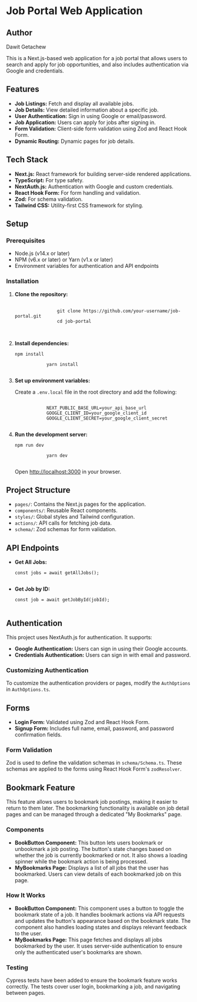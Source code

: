 <title>Job Portal Web Application - README</title>

<h1>Job Portal Web Application</h1>
<h2>Author</h2>
<p>Dawit Getachew</p>

<p>This is a Next.js-based web application for a job portal that allows users to search and apply for job opportunities, and also includes authentication via Google and credentials.</p>

<h2>Features</h2>
<ul>
    <li><strong>Job Listings:</strong> Fetch and display all available jobs.</li>
    <li><strong>Job Details:</strong> View detailed information about a specific job.</li>
    <li><strong>User Authentication:</strong> Sign in using Google or email/password.</li>
    <li><strong>Job Application:</strong> Users can apply for jobs after signing in.</li>
    <li><strong>Form Validation:</strong> Client-side form validation using Zod and React Hook Form.</li>
    <li><strong>Dynamic Routing:</strong> Dynamic pages for job details.</li>
</ul>

<h2>Tech Stack</h2>
<ul>
    <li><strong>Next.js:</strong> React framework for building server-side rendered applications.</li>
    <li><strong>TypeScript:</strong> For type safety.</li>
    <li><strong>NextAuth.js:</strong> Authentication with Google and custom credentials.</li>
    <li><strong>React Hook Form:</strong> For form handling and validation.</li>
    <li><strong>Zod:</strong> For schema validation.</li>
    <li><strong>Tailwind CSS:</strong> Utility-first CSS framework for styling.</li>
</ul>

<h2>Setup</h2>

<h3>Prerequisites</h3>
<ul>
    <li>Node.js (v14.x or later)</li>
    <li>NPM (v6.x or later) or Yarn (v1.x or later)</li>
    <li>Environment variables for authentication and API endpoints</li>
</ul>

<h3>Installation</h3>
<ol>
    <li><strong>Clone the repository:</strong>
        <pre>
            <code>
                git clone https://github.com/your-username/job-portal.git 
                cd job-portal
            </code>
        </pre>
    </li>
    <li><strong>Install dependencies:</strong>
        <pre><code>npm install
            <!-- or -->
            yarn install
        </code></pre>
    </li>
    <li><strong>Set up environment variables:</strong>
        <p>Create a <code>.env.local</code> file in the root directory and add the following:</p>
        <pre><code>
            NEXT_PUBLIC_BASE_URL=your_api_base_url
            GOOGLE_CLIENT_ID=your_google_client_id
            GOOGLE_CLIENT_SECRET=your_google_client_secret
        </code></pre>
    </li>
    <li><strong>Run the development server:</strong>
        <pre><code>npm run dev
            <!-- or -->
            yarn dev
        </code></pre>
        <p>Open <a href="http://localhost:3000">http://localhost:3000</a> in your browser.</p>
    </li>
</ol>

<h2>Project Structure</h2>
<ul>
    <li><code>pages/</code>: Contains the Next.js pages for the application.</li>
    <li><code>components/</code>: Reusable React components.</li>
    <li><code>styles/</code>: Global styles and Tailwind configuration.</li>
    <li><code>actions/</code>: API calls for fetching job data.</li>
    <li><code>schema/</code>: Zod schemas for form validation.</li>
</ul>

<h2>API Endpoints</h2>
<ul>
    <li><strong>Get All Jobs:</strong>
        <pre><code>const jobs = await getAllJobs();
        </code></pre>
    </li>
    <li><strong>Get Job by ID:</strong>
        <pre><code>const job = await getJobById(jobId);
        </code></pre>
    </li>
</ul>

<h2>Authentication</h2>
<p>This project uses NextAuth.js for authentication. It supports:</p>
<ul>
    <li><strong>Google Authentication:</strong> Users can sign in using their Google accounts.</li>
    <li><strong>Credentials Authentication:</strong> Users can sign in with email and password.</li>
</ul>

<h3>Customizing Authentication</h3>
<p>To customize the authentication providers or pages, modify the <code>AuthOptions</code> in <code>AuthOptions.ts</code>.</p>

<h2>Forms</h2>
<ul>
    <li><strong>Login Form:</strong> Validated using Zod and React Hook Form.</li>
    <li><strong>Signup Form:</strong> Includes full name, email, password, and password confirmation fields.</li>
</ul>

<h3>Form Validation</h3>
<p>Zod is used to define the validation schemas in <code>schema/Schema.ts</code>. These schemas are applied to the forms using React Hook Form's <code>zodResolver</code>.</p>

<h2>Bookmark Feature</h2>
<p>This feature allows users to bookmark job postings, making it easier to return to them later. The bookmarking functionality is available on job detail pages and can be managed through a dedicated "My Bookmarks" page.</p>
<h3>Components</h3>
<ul>
    <li><strong>BookButton Component:</strong> This button lets users bookmark or unbookmark a job posting. The button's state changes based on whether the job is currently bookmarked or not. It also shows a loading spinner while the bookmark action is being processed.</li>
    <li><strong>MyBookmarks Page:</strong> Displays a list of all jobs that the user has bookmarked. Users can view details of each bookmarked job on this page.</li>
</ul>
<h3>How It Works</h3>
<ul>
    <li><strong>BookButton Component:</strong> This component uses a button to toggle the bookmark state of a job. It handles bookmark actions via API requests and updates the button's appearance based on the bookmark state. The component also handles loading states and displays relevant feedback to the user.</li>
    <li><strong>MyBookmarks Page:</strong> This page fetches and displays all jobs bookmarked by the user. It uses server-side authentication to ensure only the authenticated user's bookmarks are shown.</li>
</ul>
<h3>Testing</h3>
<p>Cypress tests have been added to ensure the bookmark feature works correctly. The tests cover user login, bookmarking a job, and navigating between pages.</p>